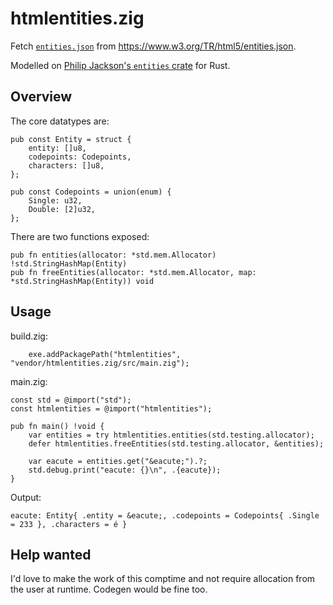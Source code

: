# htmlentities.zig

Fetch [`entities.json`](/entities.json) from <https://www.w3.org/TR/html5/entities.json>.

Modelled on [Philip Jackson's `entities` crate](https://github.com/p-jackson/entities) for Rust.

## Overview

The core datatypes are:

```zig
pub const Entity = struct {
    entity: []u8,
    codepoints: Codepoints,
    characters: []u8,
};

pub const Codepoints = union(enum) {
    Single: u32,
    Double: [2]u32,
};
```

There are two functions exposed:

```zig
pub fn entities(allocator: *std.mem.Allocator) !std.StringHashMap(Entity)
pub fn freeEntities(allocator: *std.mem.Allocator, map: *std.StringHashMap(Entity)) void
```

## Usage

build.zig:

```zig
    exe.addPackagePath("htmlentities", "vendor/htmlentities.zig/src/main.zig");
```

main.zig:

```zig
const std = @import("std");
const htmlentities = @import("htmlentities");

pub fn main() !void {
    var entities = try htmlentities.entities(std.testing.allocator);
    defer htmlentities.freeEntities(std.testing.allocator, &entities);
    
    var eacute = entities.get("&eacute;").?;
    std.debug.print("eacute: {}\n", .{eacute});
}
```

Output:

```
eacute: Entity{ .entity = &eacute;, .codepoints = Codepoints{ .Single = 233 }, .characters = é }
```

## Help wanted

I'd love to make the work of this comptime and not require allocation from the user at runtime.  Codegen would be fine too.
